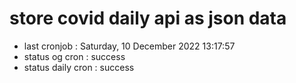 # store covid daily api as json data

- last cronjob : Saturday, 10 December 2022 13:17:57
- status og cron : success
- status daily cron : success
      
      